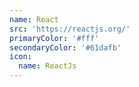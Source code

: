 ```yaml
---
name: React
src: 'https://reactjs.org/'
primaryColor: '#fff'
secondaryColor: '#61dafb'
icon:
  name: ReactJs
---
```


